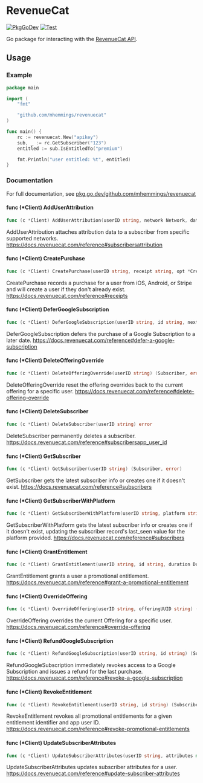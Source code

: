 # RevenueCat

[![PkgGoDev](https://pkg.go.dev/badge/github.com/mhemmings/revenuecat)](https://pkg.go.dev/github.com/mhemmings/revenuecat)
[![Test](https://github.com/mhemmings/revenuecat/workflows/Test/badge.svg?branch=master)](https://github.com/mhemmings/revenuecat/actions?query=workflow%3ATest)

Go package for interacting with the [RevenueCat API](https://docs.revenuecat.com/reference).

## Usage

### Example

```go
package main

import (
	"fmt"

	"github.com/mhemmings/revenuecat"
)

func main() {
	rc := revenuecat.New("apikey")
	sub, _ := rc.GetSubscriber("123")
	entitled := sub.IsEntitledTo("premium")

	fmt.Println("user entitled: %t", entitled)
}
```

### Documentation

For full documentation, see [pkg.go.dev/github.com/mhemmings/revenuecat](https://pkg.go.dev/github.com/mhemmings/revenuecat)


#### func (*Client) AddUserAttribution

```go
func (c *Client) AddUserAttribution(userID string, network Network, data AttributionData) error
```
AddUserAttribution attaches attribution data to a subscriber from specific
supported networks. https://docs.revenuecat.com/reference#subscribersattribution

#### func (*Client) CreatePurchase

```go
func (c *Client) CreatePurchase(userID string, receipt string, opt *CreatePurchaseOptions) (Subscriber, error)
```
CreatePurchase records a purchase for a user from iOS, Android, or Stripe and
will create a user if they don't already exist.
https://docs.revenuecat.com/reference#receipts

#### func (*Client) DeferGoogleSubscription

```go
func (c *Client) DeferGoogleSubscription(userID string, id string, nextExpiry time.Time) (Subscriber, error)
```
DeferGoogleSubscription defers the purchase of a Google Subscription to a later
date. https://docs.revenuecat.com/reference#defer-a-google-subscription

#### func (*Client) DeleteOfferingOverride

```go
func (c *Client) DeleteOfferingOverride(userID string) (Subscriber, error)
```
DeleteOfferingOverride reset the offering overrides back to the current offering
for a specific user.
https://docs.revenuecat.com/reference#delete-offering-override

#### func (*Client) DeleteSubscriber

```go
func (c *Client) DeleteSubscriber(userID string) error
```
DeleteSubscriber permanently deletes a subscriber.
https://docs.revenuecat.com/reference#subscribersapp_user_id

#### func (*Client) GetSubscriber

```go
func (c *Client) GetSubscriber(userID string) (Subscriber, error)
```
GetSubscriber gets the latest subscriber info or creates one if it doesn't
exist. https://docs.revenuecat.com/reference#subscribers

#### func (*Client) GetSubscriberWithPlatform

```go
func (c *Client) GetSubscriberWithPlatform(userID string, platform string) (Subscriber, error)
```
GetSubscriberWithPlatform gets the latest subscriber info or creates one if it
doesn't exist, updating the subscriber record's last_seen value for the platform
provided. https://docs.revenuecat.com/reference#subscribers

#### func (*Client) GrantEntitlement

```go
func (c *Client) GrantEntitlement(userID string, id string, duration Duration, startTime time.Time) (Subscriber, error)
```
GrantEntitlement grants a user a promotional entitlement.
https://docs.revenuecat.com/reference#grant-a-promotional-entitlement

#### func (*Client) OverrideOffering

```go
func (c *Client) OverrideOffering(userID string, offeringUUID string) (Subscriber, error)
```
OverrideOffering overrides the current Offering for a specific user.
https://docs.revenuecat.com/reference#override-offering

#### func (*Client) RefundGoogleSubscription

```go
func (c *Client) RefundGoogleSubscription(userID string, id string) (Subscriber, error)
```
RefundGoogleSubscription immediately revokes access to a Google Subscription and
issues a refund for the last purchase.
https://docs.revenuecat.com/reference#revoke-a-google-subscription

#### func (*Client) RevokeEntitlement

```go
func (c *Client) RevokeEntitlement(userID string, id string) (Subscriber, error)
```
RevokeEntitlement revokes all promotional entitlements for a given entitlement
identifier and app user ID.
https://docs.revenuecat.com/reference#revoke-promotional-entitlements

#### func (*Client) UpdateSubscriberAttributes

```go
func (c *Client) UpdateSubscriberAttributes(userID string, attributes map[string]SubscriberAttribute) error
```
UpdateSubscriberAttributes updates subscriber attributes for a user.
https://docs.revenuecat.com/reference#update-subscriber-attributes

